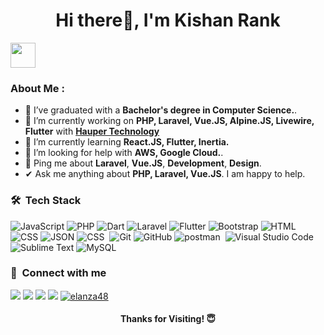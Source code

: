 <h1 align="center">Hi there👋, I'm Kishan Rank</h1>

<img src="https://readme-typing-svg.herokuapp.com?vCenter=true&width=500&lines=Full+Stack+Developer+and+Software+Engineer;Laravel+Developer+with+3+Years+Of+Experience;Passionate+about+Laravel+and+Vue.JS" height="40"/>

###  About Me :
- 💼 I’ve graduated with a <strong>Bachelor's degree in Computer Science.</strong>.
- 🔭 I’m currently working on <strong>PHP, Laravel, Vue.JS, Alpine.JS, Livewire, Flutter</strong> with  <strong>
     <a href="https://www.hauper.com">Hauper Technology</a></strong>
- 🌱 I’m currently learning <strong>React.JS, Flutter, Inertia.</strong>
- 🤔 I’m looking for help with <strong>AWS,  Google Cloud.</strong>.
- 💬 Ping me about **Laravel**, **Vue.JS**, **Development**, **Design**.
-  ✔ Ask me anything about <strong>PHP, Laravel, Vue.JS</strong>. I am happy to help.
  
###  🛠 &nbsp;Tech Stack
![JavaScript](https://img.shields.io/badge/-JavaScript-05122A?style=flat&logo=javascript)&nbsp;![PHP](https://img.shields.io/badge/-PHP-05122A?style=flat&logo=php&logoColor=777BB4)&nbsp;![Dart](https://img.shields.io/badge/-Dart-05122A?style=flat&logo=dart&logoColor=1075C2)&nbsp;![Laravel](https://img.shields.io/badge/-Laravel-05122A?style=flat&logo=laravel&logoColor=FF2D20)&nbsp;![Flutter](https://img.shields.io/badge/-Flutter-05122A?style=flat&logo=flutter&logoColor=02569B)&nbsp;![Bootstrap](https://img.shields.io/badge/-Bootstrap-05122A?style=flat&logo=bootstrap&logoColor=563D7C)&nbsp;![HTML](https://img.shields.io/badge/-HTML-05122A?style=flat&logo=HTML5)&nbsp;![CSS](https://img.shields.io/badge/-CSS-05122A?style=flat&logo=CSS3&logoColor=1572B6)&nbsp;![JSON](https://img.shields.io/badge/-JSON-05122A?style=flat&logo=json&logoColor=000000)&nbsp;![CSS](https://img.shields.io/badge/Vue.js-35495E?style=flat&&logo=vuedotjs&logoColor=4FC08D)
&nbsp;![Git](https://img.shields.io/badge/-Git-05122A?style=flat&logo=git)&nbsp;![GitHub](https://img.shields.io/badge/-GitHub-05122A?style=flat&logo=github)&nbsp;![postman](https://img.shields.io/badge/postman-05122A.svg?style=flat&logo=postman) &nbsp;![Visual Studio Code](https://img.shields.io/badge/-Visual%20Studio%20Code-05122A?style=flat&logo=visual-studio-code&logoColor=007ACC)&nbsp;![Sublime Text](https://img.shields.io/badge/-Sublime%20Text-05122A?style=flat&logo=sublime-text&logoColor=FF9800)&nbsp;![MySQL](https://img.shields.io/badge/-MySQL-05122A?style=flat&logo=mysql&logoColor=4479A1)&nbsp;


###  :link: &nbsp;Connect with me

<p>
<a href="https://www.linkedin.com/in/kishanrank/"><img src="https://img.shields.io/badge/-linked_in-0077B5?style=for-the-badge&logo=Linkedin&logoColor=white"/></a>
<a href="mailto:kishanrank763@gmail.com"><img src="https://img.shields.io/badge/-Gmail-D14836?style=for-the-badge&logo=Gmail&logoColor=white"/></a>
<a href="https://www.instagram.com/kishan_rank_official"><img src="https://img.shields.io/badge/-instagram-E4405F?style=for-the-badge&logo=Instagram&logoColor=white"/></a>
<a href="https://twitter.com/kishan_rank"><img src="https://img.shields.io/badge/-twitter-1DA1F2?style=for-the-badge&logo=twitter&logoColor=white"/></a>
<a href="https://medium.com/@kishanrank763" target="_blank">
<img src="https://img.shields.io/badge/medium-000000.svg?style=for-the-badge&logo=medium&logoColor=white" alt="elanza48"/>
</a>
</p>

<h4 align="center"> Thanks for Visiting! 😇</h4>
